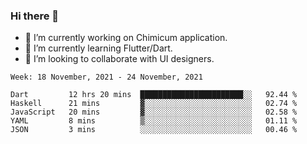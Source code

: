 ### Hi there 👋

<!--
**devcat37/devcat37** is a ✨ _special_ ✨ repository because its `README.md` (this file) appears on your GitHub profile.-->


- 🔭 I’m currently working on Chimicum application.
- 🌱 I’m currently learning Flutter/Dart.
- 👯 I’m looking to collaborate with UI designers.
<!-- - 🤔 I’m looking for help with ... -->

<!--START_SECTION:waka-->
```text
Week: 18 November, 2021 - 24 November, 2021

Dart         12 hrs 20 mins  ███████████████████████░░   92.44 % 
Haskell      21 mins         ▓░░░░░░░░░░░░░░░░░░░░░░░░   02.74 % 
JavaScript   20 mins         ▓░░░░░░░░░░░░░░░░░░░░░░░░   02.58 % 
YAML         8 mins          ▒░░░░░░░░░░░░░░░░░░░░░░░░   01.11 % 
JSON         3 mins          ░░░░░░░░░░░░░░░░░░░░░░░░░   00.46 % 
```
<!--END_SECTION:waka-->
